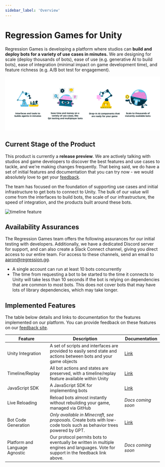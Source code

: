 ```yaml
---
sidebar_label: 'Overview'
---
```


# Regression Games for Unity

Regression Games is developing a platform where studios can **build and deploy bots for a variety of use cases in minutes.** We are designing for scale (deploy thousands of bots), ease of use (e.g. generative AI to build bots), ease of integration (minimal impact on game development time), and feature richness (e.g. A/B bot test for engagement).

![vision](vision.png)

## Current Stage of the Product

This product is currently a **release preview**. We are actively talking with studios and game developers to discover the best features and use cases to tackle, and we're making changes frequently. That being said, we do have
a set of initial features and documentation that you can try now - we would absolutely love to get your [feedback](https://regression-games.sleekplan.app/feedback).

The team has focused on the foundation of supporting use cases and initial infrastructure to get bots to connect to Unity. The bulk
of our value will come from the interfaces to build bots, the scale of our infrastructure, the speed of integration, and the products
built around these bots.

![timeline feature](timeline.png)

## Availability Assurances

The Regression Games team offers the following assurances for our initial testing with developers. Additionally, we have a dedicated Discord server for support, and can also create a Slack Connect channel, giving you direct access to our entire team. For access to
these channels, send an email to [aaron@regression.gg](mailto:aaron@regression.gg).

* A single account can run at least 10 bots concurrently
* The time from requesting a bot to be started to the time it connects to Unity will take less than 10 seconds if the bot is relying on dependencies that are common to most bots. This does not cover bots that may have lots of library dependencies, which may take longer.

## Implemented Features

The table below details and links to documentation for the features implemented on our platform. You can provide feedback on these
features on our [feedback site](https://regression-games.sleekplan.app/feedback).

| **Feature**                    | **Description**                                                                                                                   | **Documentation** |
|--------------------------------|-----------------------------------------------------------------------------------------------------------------------------------|-------------------|
| Unity Integration              | A set of scripts and interfaces are provided to easily send state and actions between bots and your game objects                  | [Link](./RGBotSpawnManager)       |
| Timeline/Replay                | All bot actions and states are preserved, with a timeline/replay feature available within Unity                                   | [Link](./in-editor-replay)       |
| JavaScript SDK                 | A JavaScript SDK for implementing bots                                                                                            | [Link](./creating-bots/configuration)       |
| Live Reloading                 | Reload bots almost instantly without rebuilding your game, managed via GitHub                                                     | _Docs coming soon_       |
| Bot Code Generation            | _Only available in Minecraft, see proposals_. Create bots with low-code tools such as behavior trees powered by GPT.              | [Link](../../../players/creating-bots/agent-builder)       |
| Platform and Language Agnostic | Our protocol permits bots to eventually be written in multiple engines and languages. Vote for support in the feedback link above. | _Docs coming soon_       |